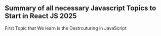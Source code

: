 ## Summary of all necessary Javascript Topics to Start in React JS 2025

First Topic that We learn is the Destrcuturing in JavaScript

